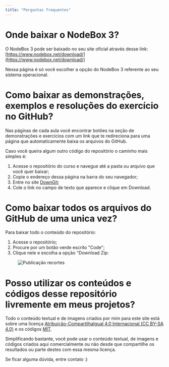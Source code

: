 ```yaml
---
title: "Perguntas frequentes"
---
```


# Onde baixar o NodeBox 3? 

O NodeBox 3 pode ser baixado no seu site oficial através desse link: [https://www.nodebox.net/download/](https://www.nodebox.net/download/)

Nessa página é só você escolher a opção do NodeBox 3 referente ao seu sistema operacional.

# Como baixar as demonstrações, exemplos e resoluções do exercício no GitHub?

Nas páginas de cada aula você encontrar botões na seção de demonstrações e exercícios com um link que te redireciona para uma página que automaticamente baixa os arquivos do GitHub.

Caso você queira algum outro código do repositório o caminho mais simples é:

1. Acesse o repositório do curso e navegue até a pasta ou arquivo que você quer baixar;
2. Copie o endereço dessa página na barra do seu navegador;
3. Entre no site [DownGit](https://guilhermesv.github.io/DownGit);
4. Cole o link no campo de texto que aparece e clique em Download.

# Como baixar todos os arquivos do GitHub de uma unica vez?

Para baixar todo o conteúdo do repositório:

1. Acesse o repositório;
2. Procure por um botão verde escrito "Code";
3. Clique nele e escolha a opção "Download Zip:

<figure><img alt="Publicação recortes" src="{{ site.url }}/assets/imgs/DownloadRepo.png"></figure>  

# Posso utilizar os conteúdos e códigos desse repositório livremente em meus projetos?

Todo o conteúdo textual e de imagens criados por mim para este site está sobre uma licença [Atribuição-CompartilhaIgual 4.0 Internacional (CC BY-SA 4.0)](https://creativecommons.org/licenses/by-sa/4.0/deed.pt_BR) e os códigos [MIT](https://github.com/guilhermesv/DesenhandoComCodigo-Grafatorio/blob/master/LICENSE.md).

Simplificando bastante, você pode usar o conteúdo textual, de imagens e códigos criados aqui comercialmente ou não desde que compartilhe os resultados ou parte destes com essa mesma licença.

Se ficar alguma dúvida, entre contato :)

